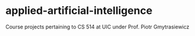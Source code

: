 # applied-artificial-intelligence
Course projects pertaining to CS 514 at UIC under Prof. Piotr Gmytrasiewicz
